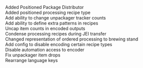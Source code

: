 Added Positioned Package Distributor  
Added positioned processing recipe type  
Add ability to change unpackager tracker counts  
Add ability to define extra patterns in recipes  
Uncap item counts in encoded outputs  
Condense processing recipes during JEI transfer  
Changed representation of ordered processing to brewing stand  
Add config to disable encoding certain recipe types  
Disable automation access to encoder  
Fix unpackager item drops  
Rearrange language keys  
